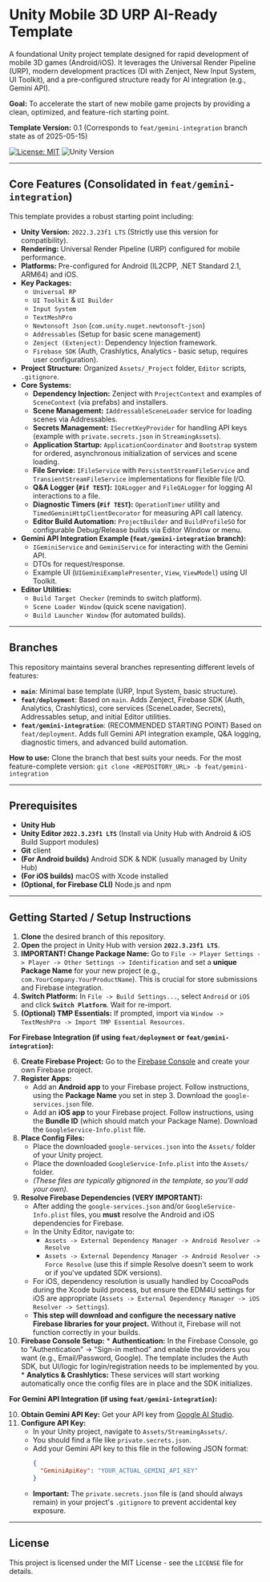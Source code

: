 # Unity Mobile 3D URP AI-Ready Template

A foundational Unity project template designed for rapid development of mobile 3D games (Android/iOS). It leverages the Universal Render Pipeline (URP), modern development practices (DI with Zenject, New Input System, UI Toolkit), and a pre-configured structure ready for AI integration (e.g., Gemini API).

**Goal:** To accelerate the start of new mobile game projects by providing a clean, optimized, and feature-rich starting point.

**Template Version:** 0.1 (Corresponds to `feat/gemini-integration` branch state as of 2025-05-15)

[![License: MIT](https://img.shields.io/badge/License-MIT-yellow.svg)](https://opensource.org/licenses/MIT)
![Unity Version](https://img.shields.io/badge/Unity-2022.3.23f1%20LTS-blueviolet)

---

## Core Features (Consolidated in `feat/gemini-integration`)

This template provides a robust starting point including:

* **Unity Version:** `2022.3.23f1 LTS` (Strictly use this version for compatibility).
* **Rendering:** Universal Render Pipeline (URP) configured for mobile performance.
* **Platforms:** Pre-configured for Android (IL2CPP, .NET Standard 2.1, ARM64) and iOS.
* **Key Packages:**
    * `Universal RP`
    * `UI Toolkit` & `UI Builder`
    * `Input System`
    * `TextMeshPro`
    * `Newtonsoft Json` (`com.unity.nuget.newtonsoft-json`)
    * `Addressables` (Setup for basic scene management)
    * `Zenject (Extenject)`: Dependency Injection framework.
    * `Firebase SDK` (Auth, Crashlytics, Analytics - basic setup, requires user configuration).
* **Project Structure:** Organized `Assets/_Project` folder, `Editor` scripts, `.gitignore`.
* **Core Systems:**
    * **Dependency Injection:** Zenject with `ProjectContext` and examples of `SceneContext` (via prefabs) and installers.
    * **Scene Management:** `IAddressableSceneLoader` service for loading scenes via Addressables.
    * **Secrets Management:** `ISecretKeyProvider` for handling API keys (example with `private.secrets.json` in `StreamingAssets`).
    * **Application Startup:** `ApplicationCoordinator` and `Bootstrap` system for ordered, asynchronous initialization of services and scene loading.
    * **File Service:** `IFileService` with `PersistentStreamFileService` and `TransientStreamFileService` implementations for flexible file I/O.
    * **Q&A Logger (`#if TEST`):** `IQALogger` and `FileQALogger` for logging AI interactions to a file.
    * **Diagnostic Timers (`#if TEST`):** `OperationTimer` utility and `TimedGeminiHttpClientDecorator` for measuring API call latency.
    * **Editor Build Automation:** `ProjectBuilder` and `BuildProfileSO` for configurable Debug/Release builds via Editor Window or menu.
* **Gemini API Integration Example (`feat/gemini-integration` branch):**
    * `IGeminiService` and `GeminiService` for interacting with the Gemini API.
    * DTOs for request/response.
    * Example UI (`UIGeminiExamplePresenter`, `View`, `ViewModel`) using UI Toolkit.
* **Editor Utilities:**
    * `Build Target Checker` (reminds to switch platform).
    * `Scene Loader Window` (quick scene navigation).
    * `Build Launcher Window` (for automated builds).

---

## Branches

This repository maintains several branches representing different levels of features:

* **`main`**: Minimal base template (URP, Input System, basic structure).
* **`feat/deployment`**: Based on `main`. Adds Zenject, Firebase SDK (Auth, Analytics, Crashlytics), core services (SceneLoader, Secrets), Addressables setup, and initial Editor utilities.
* **`feat/gemini-integration`**: (RECOMMENDED STARTING POINT) Based on `feat/deployment`. Adds full Gemini API integration example, Q&A logging, diagnostic timers, and advanced build automation.

**How to use:**
Clone the branch that best suits your needs. For the most feature-complete version:
`git clone <REPOSITORY_URL> -b feat/gemini-integration`

---

## Prerequisites

* **Unity Hub**
* **Unity Editor `2022.3.23f1 LTS`** (Install via Unity Hub with Android & iOS Build Support modules)
* **Git** client
* **(For Android builds)** Android SDK & NDK (usually managed by Unity Hub)
* **(For iOS builds)** macOS with Xcode installed
* **(Optional, for Firebase CLI)** Node.js and npm

---

## Getting Started / Setup Instructions

1.  **Clone** the desired branch of this repository.
2.  **Open** the project in Unity Hub with version **`2022.3.23f1 LTS`**.
3.  **IMPORTANT! Change Package Name:** Go to `File -> Player Settings -> Player -> Other Settings -> Identification` and set a **unique Package Name** for your new project (e.g., `com.YourCompany.YourProductName`). This is crucial for store submissions and Firebase integration.
4.  **Switch Platform:** In `File -> Build Settings...`, select `Android` or `iOS` and click **`Switch Platform`**. Wait for re-import.
5.  **(Optional) TMP Essentials:** If prompted, import via `Window -> TextMeshPro -> Import TMP Essential Resources`.

**For Firebase Integration (if using `feat/deployment` or `feat/gemini-integration`):**

6.  **Create Firebase Project:** Go to the [Firebase Console](https://console.firebase.google.com/) and create your own Firebase project.
7.  **Register Apps:**
    * Add an **Android app** to your Firebase project. Follow instructions, using the **Package Name** you set in step 3. Download the `google-services.json` file.
    * Add an **iOS app** to your Firebase project. Follow instructions, using the **Bundle ID** (which should match your Package Name). Download the `GoogleService-Info.plist` file.
8.  **Place Config Files:**
    * Place the downloaded `google-services.json` into the `Assets/` folder of your Unity project.
    * Place the downloaded `GoogleService-Info.plist` into the `Assets/` folder.
    * *(These files are typically gitignored in the template, so you'll add your own).*
9.  **Resolve Firebase Dependencies (VERY IMPORTANT):**
    * After adding the `google-services.json` and/or `GoogleService-Info.plist` files, you **must** resolve the Android and iOS dependencies for Firebase.
    * In the Unity Editor, navigate to:
        * `Assets -> External Dependency Manager -> Android Resolver -> Resolve`
        * `Assets -> External Dependency Manager -> Android Resolver -> Force Resolve` (use this if simple Resolve doesn't seem to work or if you've updated SDK versions).
    * For iOS, dependency resolution is usually handled by CocoaPods during the Xcode build process, but ensure the EDM4U settings for iOS are appropriate (`Assets -> External Dependency Manager -> iOS Resolver -> Settings`).
    * **This step will download and configure the necessary native Firebase libraries for your project.** Without it, Firebase will not function correctly in your builds.
10.  **Firebase Console Setup:**
    * **Authentication:** In the Firebase Console, go to "Authentication" -> "Sign-in method" and enable the providers you want (e.g., Email/Password, Google). The template includes the Auth SDK, but UI/logic for login/registration needs to be implemented by you.
    * **Analytics & Crashlytics:** These services will start working automatically once the config files are in place and the SDK initializes.

**For Gemini API Integration (if using `feat/gemini-integration`):**

10. **Obtain Gemini API Key:** Get your API key from [Google AI Studio](https://aistudio.google.com/app/apikey).
11. **Configure API Key:**
    * In your Unity project, navigate to `Assets/StreamingAssets/`.
    * You should find a file like `private.secrets.json`.
    * Add your Gemini API key to this file in the following JSON format:
        ```json
        {
          "GeminiApiKey": "YOUR_ACTUAL_GEMINI_API_KEY"
        }
        ```
    * **Important:** The `private.secrets.json` file is (and should always remain) in your project's `.gitignore` to prevent accidental key exposure.

---

## License

This project is licensed under the MIT License - see the `LICENSE` file for details.